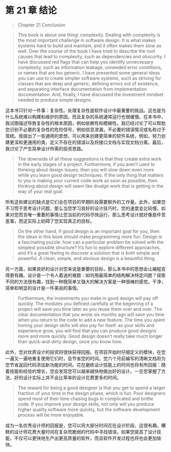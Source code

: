 # 第 21 章 结论

> Chapter 21 Conclusion

> This book is about one thing: complexity. Dealing with complexity is the most important challenge in software design. It is what makes systems hard to build and maintain, and it often makes them slow as well. Over the course of the book I have tried to describe the root causes that lead to complexity, such as dependencies and obscurity. I have discussed red flags that can help you identify unnecessary complexity, such as information leakage, unneeded error conditions, or names that are too generic. I have presented some general ideas you can use to create simpler software systems, such as striving for classes that are deep and generic, defining errors out of existence, and separating interface documentation from implementation documentation. And, finally, I have discussed the investment mindset needed to produce simple designs.

这本书只针对一件事：复杂性。处理复杂性是软件设计中最重要的挑战。这也是为什么系统难以构建和维护的原因，而且复杂的系统通常运行也很缓慢。在本书中，我试图描述导致复杂性的根本原因，例如依赖性和模糊性。我已经讨论了可以帮助您识别不必要的复杂性的危险信号，例如信息泄漏，不必要的错误情况或名称过于笼统。我提出了一些通用的思想，可以用来创建更简单的软件系统，例如，努力创建更深和更通用的类，定义不存在的错误以及将接口文档与实现文档分离。最后，我讨论了产生简单设计所需的投资思路。

> The downside of all these suggestions is that they create extra work in the early stages of a project. Furthermore, if you aren’t used to thinking about design issues, then you will slow down even more while you learn good design techniques. If the only thing that matters to you is making your current code work as soon as possible, then thinking about design will seem like drudge work that is getting in the way of your real goal.

所有这些建议的缺点是它们会在项目的早期阶段需要额外的工作量。此外，如果您不习惯于思考设计问题，那么当您学习良好的设计技巧时，您的速度会比较慢。如果对您而言唯一重要的事情让您当前的代码尽快运行，那么思考设计就好像是件苦差事，而这实际上妨碍了您实现真正的目标。

> On the other hand, if good design is an important goal for you, then the ideas in this book should make programming more fun. Design is a fascinating puzzle: how can a particular problem be solved with the simplest possible structure? It’s fun to explore different approaches, and it’s a great feeling to discover a solution that is both simple and powerful. A clean, simple, and obvious design is a beautiful thing.

另一方面，如果良好的设计对您来说是重要的目标，那么本书中的思想会让编程变得更有趣。设计是一个令人着迷的难题：如何用最简单的结构解决特定问题？探索不同的方法很有趣，找到一种既简单又强大的解决方案是一种很棒的感觉。干净，简单和明显的设计是一件美丽的事情。

> Furthermore, the investments you make in good design will pay off quickly. The modules you defined carefully at the beginning of a project will save you time later as you reuse them over and over. The clear documentation that you wrote six months ago will save you time when you return to the code to add a new feature. The time you spent honing your design skills will also pay for itself: as your skills and experience grow, you will find that you can produce good designs more and more quickly. Good design doesn’t really take much longer than quick-and-dirty design, once you know how.

此外，您对优质设计的投资将很快获得回报。在项目开始时仔细定义的模块，在您一遍又一遍地重复使用它们时，会节省您的时间。您六个月前编写的清晰文档将为您节省返回代码添加新功能的时间。花在磨练设计技能上的时间也将有所回报：随着技能和经验的增长，您会发现您可以越来越快地做出好的设计。一旦您掌握了方法，好的设计实际上并不会比草率的设计花费更多的时间。

> The reward for being a good designer is that you get to spend a larger fraction of your time in the design phase, which is fun. Poor designers spend most of their time chasing bugs in complicated and brittle code. If you improve your design skills, not only will you produce higher quality software more quickly, but the software development process will be more enjoyable.

成为一名优秀设计师的回报是，您可以将大部分时间花在设计阶段，这很有趣。糟糕的设计师花费大量时间在复杂而脆弱的代码中寻找错误。如果您提高了设计技能，不仅可以更快地生产出更高质量的软件，而且软件开发过程也将也会更加愉快。
